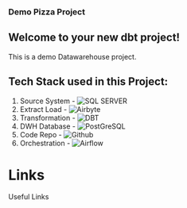 
### Demo Pizza Project

## Welcome to your new dbt project!

This is a demo Datawarehouse project.

## Tech Stack used in this Project:

1. Source System    -   ![SQL SERVER](https://www.svgrepo.com/svg/303229/microsoft-sql-server-logo)
2. Extract Load     -   ![Airbyte](https://airbyte.com/blog/how-we-chose-our-logo-and-mascot)
3. Transformation   -   ![DBT](https://www.getdbt.com/brand-guidelines)
4. DWH Database     -   ![PostGreSQL](https://wiki.postgresql.org/wiki/Logo)
5. Code Repo        -   ![Github](https://github.com/logos)
6. Orchestration    -   ![Airflow](https://cwiki.apache.org/confluence/display/AIRFLOW/Airflow+logos)

# Links

Useful Links